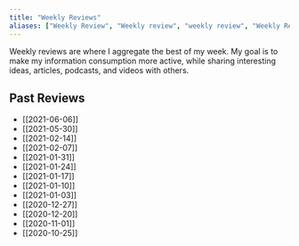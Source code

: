 ```yaml
---
title: "Weekly Reviews"
aliases: ["Weekly Review", "Weekly review", "weekly review", "Weekly Reviews", "weekly reviews"]
---
```


Weekly reviews are where I aggregate the best of my week. My goal is to make my information consumption more active, while sharing interesting ideas, articles, podcasts, and videos with others.


## Past Reviews 
* [[2021-06-06]]
* [[2021-05-30]]
* [[2021-02-14]]
* [[2021-02-07]]
* [[2021-01-31]]
* [[2021-01-24]]
* [[2021-01-17]]
* [[2021-01-10]]
* [[2021-01-03]]
* [[2020-12-27]]
* [[2020-12-20]]
* [[2020-11-01]]
* [[2020-10-25]]